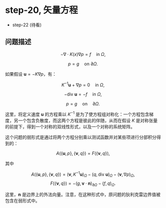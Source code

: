 # step-20, 矢量方程

* step-22 (待看)

## 问题描述

$$
-\nabla \cdot K(x) \nabla p = f \quad \text{in } \Omega,
$$

$$
p = g \quad \text{on } \partial \Omega.
$$



如果假设 $\mathbf{u} = -K \nabla p$，有：

$$
K^{-1} \mathbf{u} + \nabla p = 0 \quad \text{in } \Omega,
$$

$$
-\text{div } \mathbf{u} = -f \quad \text{in } \Omega,
$$

$$
p = g \quad \text{on} \quad \partial \Omega.
$$

这里，将定义速度 $\mathbf{u}$ 的方程乘以 $K^{-1}$ 是为了使方程组对称化：一个方程包含梯度，另一个包含负散度，而这两个方程是彼此的伴随，从而在假设 $K$ 是对称张量的前提下，得到一个对称的双线性形式，以及一个对称的系统矩阵。

这个问题的弱形式是通过将两个方程分别乘以测试函数并对某些项进行分部积分得到的：

$$
A(\{\mathbf{u}, p\}, \{\mathbf{v}, q\}) = F(\{\mathbf{v}, q\}),
$$

其中

$$
A(\{\mathbf{u}, p\}, \{\mathbf{v}, q\}) = (\mathbf{v}, K^{-1} \mathbf{u})_\Omega - (q, \text{div } \mathbf{u})_\Omega - (\mathbf{v}, \nabla p)_\Omega,
$$
$$
F(\{\mathbf{v}, q\}) = -(g, \mathbf{v} \cdot \mathbf{n})_{\partial \Omega} - (f, q)_\Omega.
$$

这里，$\mathbf{n}$ 是边界上的外法向量。注意，在这种形式中，原问题的狄利克雷边界值被包含在弱形式中。

<!--stackedit_data:
eyJoaXN0b3J5IjpbLTE1MjIzMDE3MTIsMTk2MjQ1MzQ0MSw3Nz
I3ODcyMDUsMTc0MDQwOTM1OV19
-->